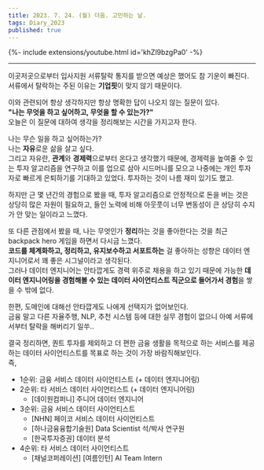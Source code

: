```yaml
---
title: 2023. 7. 24. (월) 더움. 고민하는 날.
tags: Diary_2023
published: true
---
```


<!--more-->

{%- include extensions/youtube.html id='khZl9bzgPa0' -%}

---

이곳저곳으로부터 입사지원 서류탈락 통지를 받으면 예상은 했어도 참 기운이 빠진다. \
서류에서 탈락하는 주된 이유는 **기업핏**이 맞지 않기 때문이다.

이와 관련되어 항상 생각하지만 항상 명확한 답이 나오지 않는 질문이 있다. \
**"나는 무엇을 하고 싶어하고, 무엇을 할 수 있는가?"** \
오늘은 이 질문에 대하여 생각을 정리해보는 시간을 가지고자 한다.

나는 무슨 일을 하고 싶어하는가? \
나는 **자유**로운 삶을 살고 싶다. \
그리고 자유란, **관계**와 **경제력**으로부터 온다고 생각했기 때문에, 경제력을 높여줄 수 있는 투자 알고리즘을 연구하고 이를 업으로 삼아 시드머니를 모으고 나중에는 개인 투자자로 빠르게 은퇴하기를 기대하고 있었다. 투자하는 것이 나름 재미 있기도 했고.

하지만 근 몇 년간의 경험으로 봤을 때, 투자 알고리즘으로 안정적으로 돈을 버는 것은 상당히 많은 자원이 필요하고, 들인 노력에 비해 아웃풋이 너무 변동성이 큰 상당히 수지가 안 맞는 일이라고 느꼈다.

또 다른 관점에서 봤을 때, 나는 무엇인가 **정리**하는 것을 좋아한다는 것을 최근 backpack hero 게임을 하면서 다시금 느꼈다. \
**코드를 체계화하고, 정리하고, 유지보수하고 서포트하는** 걸 좋아하는 성향은 데이터 엔지니어로서 꽤 좋은 시그널이라고 생각된다. \
그러나 데이터 엔지니어는 안타깝게도 경력 위주로 채용을 하고 있기 때문에 가능한 **데이터 엔지니어링을 경험해볼 수 있는 데이터 사이언티스트 직군으로 들어가서 경험**을 쌓을 수 밖에 없다.

한편, 도메인에 대해선 안타깝게도 나에게 선택지가 없어보인다. \
금융 말고 다른 자율주행, NLP, 추천 시스템 등에 대한 실무 경험이 없으니 아예 서류에서부터 탈락을 해버리기 일쑤..

결국 정리하면, 퀀트 투자를 제외하고 더 편한 금융 생활을 목적으로 하는 서비스를 제공하는 데이터 사이언티스트를 목표로 하는 것이 가장 바람직해보인다. \
즉,

- 1순위: 금융 서비스 데이터 사이언티스트 (+ 데이터 엔지니어링)
- 2순위: 타 서비스 데이터 사이언티스트 (+ 데이터 엔지니어링)
    - [데이원컴퍼니] 주니어 데이터 엔지니어
- 3순위: 금융 서비스 데이터 사이언티스트
    - [NHN] 페이코 서비스 데이터 사이언티스트
    - [하나금융융합기술원] Data Scientist 석/박사 연구원
    - [한국투자증권] 데이터 분석
- 4순위: 타 서비스 데이터 사이언티스트
    - [채널코퍼레이션] [여름인턴] AI Team Intern
